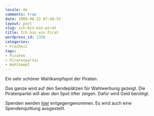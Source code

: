 ```yaml
---
locale: de
comments: true
date: 2009-08-22 07:48:53
layout: post
slug: ich-bin-ein-pirat
title: Ich bin ein Pirat
wordpress_id: 1358
categories:
- Freiheit
tags:
- Piraten
- Piratenpartei
- Wahlkampf
---
```


Ein sehr schöner Wahlkampfspot der Piraten:

Das ganze wird auf den Sendeplätzen für Wahlwerbung gezeigt. Die Piratenpartei
will aber den Spot öfter zeigen. Dafür wird Geld benötigt. 

Spenden werden [hier](http://www.ich-bin-pirat.de/) entgegengenommen. Es wird
auch eine Spendenquittung ausgestellt.
